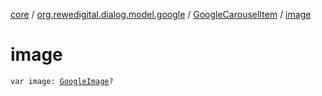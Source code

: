 [core](../../index.md) / [org.rewedigital.dialog.model.google](../index.md) / [GoogleCarouselItem](index.md) / [image](./image.md)

# image

`var image: `[`GoogleImage`](../-google-image/index.md)`?`